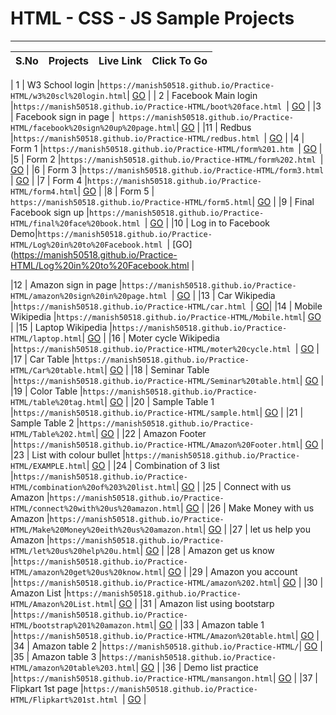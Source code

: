 # HTML - CSS - JS Sample Projects

---

|S.No| Projects | Live Link | Click To Go  |
|:---:| :-------:         |     :-------    | :---: |

| 1 | W3 School login |``https://manish50518.github.io/Practice-HTML/w3%20scl%20login.html``| [GO](https://manish50518.github.io/Practice-HTML/w3%20scl%20login.html) |
| 2 | Facebook Main login |``https://manish50518.github.io/Practice-HTML/boot%20face.html ``| [GO](https://manish50518.github.io/Practice-HTML/boot%20face.html) |
|3    | Facebook sign in page |`` https://manish50518.github.io/Practice-HTML/facebook%20sign%20up%20page.html``| [GO](https://manish50518.github.io/Practice-HTML/facebook%20sign%20up%20page.html) |
|11    | Redbus |``https://manish50518.github.io/Practice-HTML/redbus.html ``| [GO](https://manish50518.github.io/Practice-HTML/redbus.html) |
|4    | Form 1 |``https://manish50518.github.io/Practice-HTML/form%201.htm ``| [GO](https://manish50518.github.io/Practice-HTML/form%201.html) |
|5    | Form 2 |``https://manish50518.github.io/Practice-HTML/form%202.html ``| [GO](https://manish50518.github.io/Practice-HTML/form%202.html) |
|6    | Form 3 |``https://manish50518.github.io/Practice-HTML/form3.html ``| [GO](https://manish50518.github.io/Practice-HTML/form3.html) |
|7    | Form 4 |``https://manish50518.github.io/Practice-HTML/form4.html``| [GO](https://manish50518.github.io/Practice-HTML/form4.html) |
|8    | Form 5 |`` https://manish50518.github.io/Practice-HTML/form5.html``| [GO](https://manish50518.github.io/Practice-HTML/form5.html) |
|9    | Final Facebook sign up |``https://manish50518.github.io/Practice-HTML/final%20face%20book.html ``| [GO](https://manish50518.github.io/Practice-HTML/final%20face%20book.html) |
|10    | Log in to Facebook Demo|``https://manish50518.github.io/Practice-HTML/Log%20in%20to%20Facebook.html ``| [GO](https://manish50518.github.io/Practice-HTML/Log%20in%20to%20Facebook.html |

|12    | Amazon sign in page |``https://manish50518.github.io/Practice-HTML/amazon%20sign%20in%20page.html ``| [GO](https://manish50518.github.io/Practice-HTML/amazon%20sign%20in%20page.html) |
|13    | Car Wikipedia |`` https://manish50518.github.io/Practice-HTML/car.html  ``| [GO](https://manish50518.github.io/Practice-HTML/car.html)|
|14    | Mobile Wikipedia |`` https://manish50518.github.io/Practice-HTML/Mobile.html ``| [GO](https://manish50518.github.io/Practice-HTML/Mobile.html) |
|15    | Laptop  Wikipedia |`` https://manish50518.github.io/Practice-HTML/laptop.html ``| [GO](https://manish50518.github.io/Practice-HTML/laptop.html) |
|16    | Moter cycle Wikipedia |``https://manish50518.github.io/Practice-HTML/moter%20cycle.html ``| [GO](https://manish50518.github.io/Practice-HTML/moter%20cycle.html) |
|17    | Car Table |``https://manish50518.github.io/Practice-HTML/Car%20table.html``| [GO](https://manish50518.github.io/Practice-HTML/Car%20table.html) |
|18    | Seminar Table |``https://manish50518.github.io/Practice-HTML/Seminar%20table.html``| [GO](https://manish50518.github.io/Practice-HTML/Seminar%20table.html) |
|19    | Color Table |``https://manish50518.github.io/Practice-HTML/table%20tag.html``| [GO](https://manish50518.github.io/Practice-HTML/table%20tag.html) |
|20    | Sample Table 1 |``https://manish50518.github.io/Practice-HTML/sample.html``| [GO](https://manish50518.github.io/Practice-HTML/sample.html) |
|21    | Sample Table 2 |``https://manish50518.github.io/Practice-HTML/Table%202.html``| [GO](https://manish50518.github.io/Practice-HTML/Table%202.html) |
|22    | Amazon Footer |``https://manish50518.github.io/Practice-HTML/Amazon%20Footer.html``| [GO](https://manish50518.github.io/Practice-HTML/Amazon%20Footer.html) |
|23    | List with colour bullet |``https://manish50518.github.io/Practice-HTML/EXAMPLE.html``| [GO](https://manish50518.github.io/Practice-HTML/EXAMPLE.html) |
|24    | Combination of 3 list |``https://manish50518.github.io/Practice-HTML/combination%20of%203%20list.html``| [GO](https://manish50518.github.io/Practice-HTML/combination%20of%203%20list.html) |
|25    | Connect with us Amazon |``https://manish50518.github.io/Practice-HTML/connect%20with%20us%20amazon.html``| [GO](https://manish50518.github.io/Practice-HTML/connect%20with%20us%20amazon.html) |
|26    | Make Money with us Amazon |``https://manish50518.github.io/Practice-HTML/Make%20Money%20eith%20us%20amazon.html``| [GO](https://manish50518.github.io/Practice-HTML/Make%20Money%20eith%20us%20amazon.html) |
|27    | let us help you Amazon |``https://manish50518.github.io/Practice-HTML/let%20us%20help%20u.html``| [GO](https://manish50518.github.io/Practice-HTML/let%20us%20help%20u.html) |
|28    | Amazon get us know |``https://manish50518.github.io/Practice-HTML/amazon%20get%20us%20know.html``| [GO](https://manish50518.github.io/Practice-HTML/amazon%20get%20us%20know.html) |
|29    | Amazon you account |``https://manish50518.github.io/Practice-HTML/amazon%202.html``| [GO](https://manish50518.github.io/Practice-HTML/amazon%202.html) |
|30    | Amazon List |``https://manish50518.github.io/Practice-HTML/Amazon%20List.html``| [GO](https://manish50518.github.io/Practice-HTML/Amazon%20List.html) |
|31    | Amazon list using bootstarp |``https://manish50518.github.io/Practice-HTML/bootstrap%201%20amazon.html``| [GO](https://manish50518.github.io/Practice-HTML/bootstrap%201%20amazon.html) |
|33    | Amazon table 1 |``https://manish50518.github.io/Practice-HTML/Amazon%20table.html``| [GO](https://manish50518.github.io/Practice-HTML/Amazon%20table.html) |
|34    | Amazon table 2 |``https://manish50518.github.io/Practice-HTML/``| [GO](https://manish50518.github.io/Practice-HTML/) |
|35    | Amazon table 3 |``https://manish50518.github.io/Practice-HTML/amazon%20table%203.html``| [GO](https://manish50518.github.io/Practice-HTML/amazon%20table%203.html) |
|36    | Demo list practice |``https://manish50518.github.io/Practice-HTML/mansangon.html``| [GO](https://manish50518.github.io/Practice-HTML/mansangon.html) |
|37    | Flipkart 1st page |``https://manish50518.github.io/Practice-HTML/Flipkart%201st.html ``| [GO](https://manish50518.github.io/Practice-HTML/Flipkart%201st.html) |




